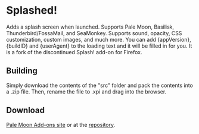 # Splashed!
Adds a splash screen when launched. Supports Pale Moon, Basilisk, Thunderbird/FossaMail, and SeaMonkey. Supports sound, opacity, CSS customization, custom images, and much more. You can add {appVersion}, {buildID} and {userAgent} to the loading text and it will be filled in for you. It is a fork of the discontinued Splash! add-on for Firefox.

## Building
Simply download the contents of the "src" folder  and pack the contents into a .zip file. Then, rename the file to .xpi and drag into the browser.

## Download
[Pale Moon Add-ons site](http://addons.palemoon.org/addon/splashed/) or at the [repository](https://github.com/FranklinDM/Splashed/releases).